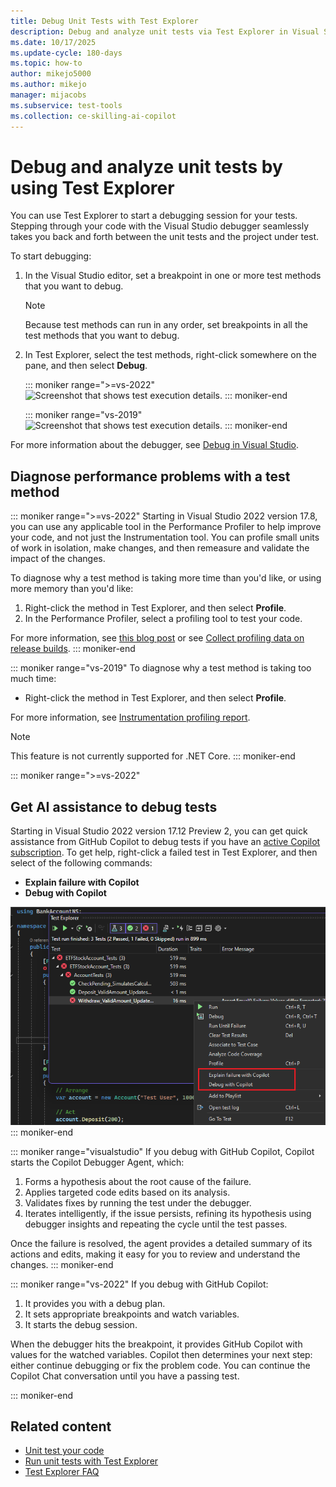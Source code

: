 ```yaml
---
title: Debug Unit Tests with Test Explorer
description: Debug and analyze unit tests via Test Explorer in Visual Studio by setting breakpoints to diagnose performance problems with a test method.
ms.date: 10/17/2025
ms.update-cycle: 180-days
ms.topic: how-to
author: mikejo5000
ms.author: mikejo
manager: mijacobs
ms.subservice: test-tools
ms.collection: ce-skilling-ai-copilot
---
```

# Debug and analyze unit tests by using Test Explorer

You can use Test Explorer to start a debugging session for your tests. Stepping through your code with the Visual Studio debugger seamlessly takes you back and forth between the unit tests and the project under test.

To start debugging:

1. In the Visual Studio editor, set a breakpoint in one or more test methods that you want to debug.

    > [!NOTE]
    > Because test methods can run in any order, set breakpoints in all the test methods that you want to debug.

2. In Test Explorer, select the test methods, right-click somewhere on the pane, and then select **Debug**.

   ::: moniker range=">=vs-2022"
   ![Screenshot that shows test execution details.](../test/media/vs-2022/test-explorer-debug.png)
   ::: moniker-end

   ::: moniker range="vs-2019"
   ![Screenshot that shows test execution details.](../test/media/vs-2019/test-explorer-debug.png)
   ::: moniker-end

For more information about the debugger, see [Debug in Visual Studio](../debugger/debugger-feature-tour.md).

## Diagnose performance problems with a test method

::: moniker range=">=vs-2022"
Starting in Visual Studio 2022 version 17.8, you can use any applicable tool in the Performance Profiler to help improve your code, and not just the Instrumentation tool. You can profile small units of work in isolation, make changes, and then remeasure and validate the impact of the changes.

To diagnose why a test method is taking more time than you'd like, or using more memory than you'd like:

1. Right-click the method in Test Explorer, and then select **Profile**.
1. In the Performance Profiler, select a profiling tool to test your code.

For more information, see [this blog post](https://devblogs.microsoft.com/visualstudio/a-unit-of-profiling-makes-the-allocations-go-away/) or see [Collect profiling data on release builds](../profiling/running-profiling-tools-with-or-without-the-debugger.md#collect-profiling-data-on-release-builds).
::: moniker-end

::: moniker range="vs-2019"
To diagnose why a test method is taking too much time:

- Right-click the method in Test Explorer, and then select **Profile**.

For more information, see [Instrumentation profiling report](../profiling/understanding-instrumentation-data-values.md?view=vs-2017&preserve-view=true).

> [!NOTE]
> This feature is not currently supported for .NET Core.
::: moniker-end

::: moniker range=">=vs-2022"

## Get AI assistance to debug tests

Starting in Visual Studio 2022 version 17.12 Preview 2, you can get quick assistance from GitHub Copilot to debug tests if you have an [active Copilot subscription](../ide/visual-studio-github-copilot-chat.md#prerequisites). To get help, right-click a failed test in Test Explorer, and then select of the following commands:

- **Explain failure with Copilot**
- **Debug with Copilot**

![Screenshot of debugging tests with Copilot.](../test/media/vs-2022/debug-tests-with-copilot.png)
::: moniker-end

::: moniker range="visualstudio"
If you debug with GitHub Copilot, Copilot starts the Copilot Debugger Agent, which:

1. Forms a hypothesis about the root cause of the failure.
1. Applies targeted code edits based on its analysis.
1. Validates fixes by running the test under the debugger.
1. Iterates intelligently, if the issue persists, refining its hypothesis using debugger insights and repeating the cycle until the test passes.

Once the failure is resolved, the agent provides a detailed summary of its actions and edits, making it easy for you to review and understand the changes.
::: moniker-end

::: moniker range="vs-2022"
If you debug with GitHub Copilot:

1. It provides you with a debug plan.
1. It sets appropriate breakpoints and watch variables.
1. It starts the debug session.

When the debugger hits the breakpoint, it provides GitHub Copilot with values for the watched variables. Copilot then determines your next step: either continue debugging or fix the problem code. You can continue the Copilot Chat conversation until you have a passing test.

::: moniker-end

## Related content

- [Unit test your code](../test/unit-test-your-code.md)
- [Run unit tests with Test Explorer](../test/run-unit-tests-with-test-explorer.md)
- [Test Explorer FAQ](test-explorer-faq.md)
